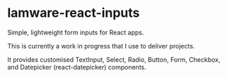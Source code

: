 # lamware-react-inputs
Simple, lightweight form inputs for React apps.

This is currently a work in progress that I use to deliver projects. 

It provides customised TextInput, Select, Radio, Button, Form, Checkbox, and Datepicker (react-datepicker) components.